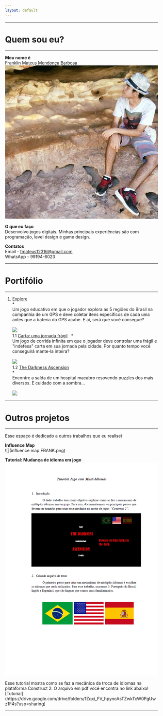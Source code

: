 ```yaml
---  
layout: default
---  
```

* * *
# **Quem sou eu?**  
 * * *  
 **Meu nome é**  
 Franklin Mateus Mendonça Barbosa  
 ![](WWW.jpg)  
   
 **O que eu faço**  
 Desenvolvo jogos digitais. Minhas principais experiências são com programação, level design e game design.  
   
 **Contatos**  
 Email - fmateus12316@gmail.com  
 WhatsApp - 99194-6023  
 * * *  
# **Portifólio**  
 * * *  
 1. [Explore](https://thewordkh.github.io/Explore/)   
 *<dt> Um jogo educativo em que o jogador explora as 5 regiões do Brasil na companhia de um GPS e deve coletar itens especificos de cada uma antes que a bateria do GPS acabe. E ai, será que você consegue?</dt>  
 ![](Explore.png)  
 1.1 [Carta: uma jornada frágil](https://mychellangello.github.io/Carta%20uma%20jornada%20fr%C3%A1gil/)  
 *<dt> Um jogo de corrida infinita em que o jogador deve controlar uma frágil e "indefesa" carta em sua jornada pela cidade. Por quanto tempo você conseguirá mante-la inteira?</dt>  
 ![](CartaGame.png)   
 1.2 [The Darkness Ascension](https://guiegle.github.io/tda2/)  
 *<dt> Encontre a saída de um hospital macabro resovendo puzzles dos mais diversos. E cuidado com a sombra...</dt>  
 ![](TDA.png)  
 * * *  
# **Outros projetos**  
 * * *  
 <dt>Esse espaço é dedicado a outros trabalhos que eu realisei</dt>  
   
 **Influence Map**  
 ![](influence map FRANK.png)  
   
 **Tutorial: Mudança de idioma em jogo**  
 ![](tutorial.png)  
 <dt>Esse tutorial mostra como se faz a mecânica da troca de idiomas na plataforma Construct 2. O arquivo em pdf você encontra no link abaixo!</dt>  
  [Tutorial](https://drive.google.com/drive/folders/1Zqxi_FV_hpynoAsTZwkTcW0PgUwz1F4s?usp=sharing)  
  
 * * *  
